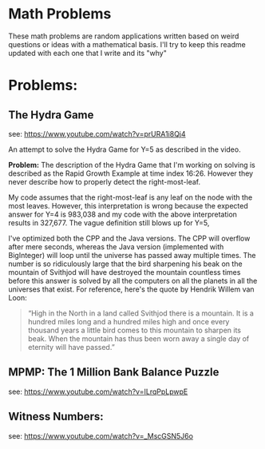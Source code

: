 # Math Problems
These math problems are random applications written based on weird questions or ideas with a mathematical basis. I'll try to keep this readme updated with each one that I write and its "why"

# Problems:
## The Hydra Game
see: https://www.youtube.com/watch?v=prURA1i8Qj4

An attempt to solve the Hydra Game for Y=5 as described in the video.

**Problem:** The description of the Hydra Game that I'm working on solving is described as the Rapid Growth Example at time index 16:26. However they never describe how to properly detect the right-most-leaf. 

My code assumes that the right-most-leaf is any leaf on the node with the most leaves. However, this interpretation is wrong because the expected answer for Y=4 is 983,038 and my code with the above interpretation results in 327,677. The vague definition still blows up for Y=5, 

I've optimized both the CPP and the Java versions. The CPP will overflow after mere seconds, whereas the Java version (implemented with BigInteger) will loop until the universe has passed away multiple times. The number is so ridiculously large that the bird sharpening his beak on the mountain of Svithjod will have destroyed the mountain countless times before this answer is solved by all the computers on all the planets in all the universes that exist. For reference, here's the quote by Hendrik Willem van Loon: 

>“High in the North in a land called Svithjod there is a mountain. It is a hundred miles long and a hundred miles high and once every thousand years a little bird comes to this mountain to sharpen its beak. When the mountain has thus been worn away a single day of eternity will have passed.”



## MPMP: The 1 Million Bank Balance Puzzle
see: https://www.youtube.com/watch?v=ILrqPpLpwpE

## Witness Numbers:
see: https://www.youtube.com/watch?v=_MscGSN5J6o
